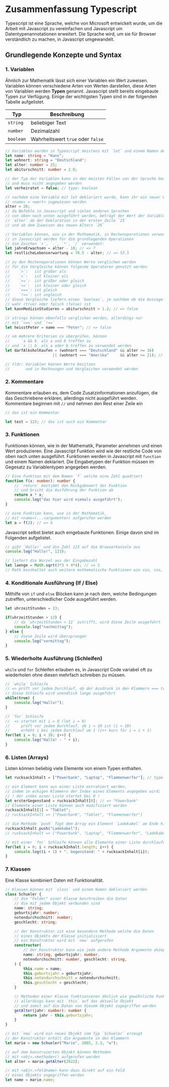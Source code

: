 # Zusammenfassung Typescript

Typescript ist eine Sprache, welche von Microsoft entwickelt wurde, um die Arbeit mit Javascript zu vereinfachen und Javascript um Datentypenannotationen erweitert.
Die Sprache wird, um sie für Browser verständlich zu machen, in Javascript umgewandelt.


## Grundlegende Konzepte und Syntax

### 1. Variablen

Ähnlich zur Mathematik lässt sich einer Variablen ein Wert zuweisen.
Variablen können verschiedene Arten von Werten darstellen, diese Arten von Variablen werden **Typen** genannt.
Javascript stellt bereits eingebaute Typen zur Verfügung. Einige der wichtigsten Typen sind in der folgenden Tabelle aufgelistet.

Typ       | Beschreibung
--------- | ----------------------------------
`string`  | beliebiger Text
`number`  | Dezimalzahl
`boolean` | Wahrheitswert `true` oder `false`

```typescript
// Variablen werden in Typescript meistens mit `let` und einem Namen deklariert:
let name: string = "Hans";
let wohnort: string = "Deutschland";
let alter: number = 25;
let abiturschnitt: number = 2.8;

// der Typ der Variablen kann in den meisten Fällen von der Sprache bestimmt werden
// und muss nicht angegeben werden
let verheiratet = false; // type: boolean

// nachdem eine Variable mit let deklariert wurde, kann ihr ein neuer Wert mit
// <name> = <wert> zugewiesen werden
alter = 26;
// da Befehle in Javascript und vielen anderen Sprachen
// von oben nach unten ausgeführt werden, beträgt der Wert der Variablen
// `alter` ab der Deklaration in der ersten Zeile `25`
// und ab dem Zuweisen des neuen Alters `26`
```
```typescript
// Variablen können, wie in der Mathematik, in Rechenoperationen verwendet werden
// in Javascript werden für die grundlegenden Operationen
// die Zeichen `+`, `-`, `*`, `/` verwendet:
let jahreErwachsen = alter - 18; // => 7
let restlicheLebenserwartung = 78.5 - alter; // => 53.5

// zu den Rechenoperationen können Werte verglichen werden
// für die Vergleiche können folgende Operatoren genutzt werden
//    `>`:   ist größer als
//    `<`:   ist kleiner als
//    `>=`:  ist größer oder gleich
//    `<=`:  ist kleiner oder gleich
//    `===`: ist gleich
//    `!==`: ist ungleich
// diese Vergleiche liefern einen `boolean`, je nachdem ob die Aussage
// wahr (true) oder falsch (false) ist
let kannMedizinStudieren = abiturschnitt < 1.2; // => false

// strings können ebenfalls verglichen werden, allerdings nur
// mit `===` und `!==`
let heisstPeter = name === "Peter"; // => false

// um mehrere Kriterien zu überprüfen, können
//     `a && b` als a und b treffen zu
// und `a || b` als a oder b treffen zu verwendet werden
let darfAlkoholKaufen = (wohnort === "Deutschland" && alter >= 16)
                     || (wohnort === "Amerika"     && alter >= 21); // => true

// tldr: Variablen können Werte besitzen
//       und in Rechnungen und Vergleichen verwendet werden
```

### 2. Kommentare
Kommentare erlauben es, dem Code Zusatzinformationen anzufügen, die das Geschriebene erklären, allerdings nicht ausgeführt werden.
Kommentare beginnen mit `//` und nehmen den Rest einer Zeile ein
```javascript
// das ist ein Kommentar

let test = 123; // das ist auch ein Kommentar
```

### 3. Funktionen
Funktionen können, wie in der Mathematik, Parameter annehmen und einen Wert produzieren.
Eine Javascript Funktion wird wie der restliche Code von oben nach unten ausgeführt.
Funktionen werden in Javascript mit `function` und einem Namen deklariert.
Die Eingabetypen der Funktion müssen im Gegesatz zu Variablentypen angegeben werden.
```typescript
// Eine Funktion mit dem Namen `f` welche eine Zahl quadriert
function f(x: number): number {
    // `return` bestimmt den Rückgabewert der Funktion
    // und bricht die Ausführung der Funktion ab
    return x * x;
    console.log("das hier wird niemals ausgeführt");
}

// eine Funktion kann, wie in der Mathematik,
// mit <name>(...<argumente>) aufgerufen werden
let a = f(2); // => 4
```

Javascript selbst bietet auch eingebaute Funktionen. Einige davon sind im Folgenden aufgelistet.
```typescript
// gibt `Hallo!` und die Zahl 123 auf die Browserkonsole aus
console.log("Hallo!", 123);

// liefert die Wurzel aus der Eingabezahl
let laenge = Math.sqrt(3*3 + 4*4); // => 5
// Math beinhaltet auch weitere mathematische Funktionen wie sin, cos, ...
```

### 4. Konditionale Ausführung (If / Else)
Mithilfe von `if` und `else` Blöcken kann je nach dem, welche Bedingungen zutreffen,
unterschiedlicher Code ausgeführt werden.
```typescript
let uhrzeitStunden = 13;

if(uhrzeitStunden > 12) {
    // da `uhrzeitStunden > 12` zutrifft, wird diese Zeile ausgeführt
    console.log("nachmittag");
} else {
    // diese Zeile wird übersprungen
    console.log("vormittag");
}
```

### 5. Wiederholte Ausführung (Schleifen)
`while` und `for` Schleifen erlauben es, in Javascript Code variabel oft
zu wiederholen ohne diesen mehrfach schreiben zu müssen.
```typescript
// `while` Schleife
// => prüft vor jedem Durchlauf, ob der Ausdruck in den Klammern === true ist
// diese Schleife wird unendlich lange ausgeführt
while(true) {
    console.log("Hallo!");
}

// `for` Schleife
//  => startet mit i = 0 (let i = 0) 
//     prüft vor jedem Durchlauf, ob i < 10 ist (i < 10)
//     erhöht i bei jedem Durchlauf um 1 (i++ kurz für i = i + 1)
for(let i = 0; i < 10; i++) {
    console.log("Hallo! - " + i);
}
```

### 6. Listen (Arrays)
Listen können beliebig viele Elemente von einem Typen enthalten.
```typescript
let rucksackInhalt = ["Powerbank", "Laptop", "Flammenwerfer"]; // type: string[]

// ein Element kann aus einer Liste extrahiert werden,
// indem in eckigen Klammern der Index eines Elements angegeben wird;
// ! der index einer Liste startet bei 0 !
let ersterGegenstand = rucksackInhalt[0]; // => "Powerbank"
// Elemente einer Liste können auch modifiziert werden
rucksackInhalt[1] = "Tablet";
// rucksackInhalt => ["Powerbank", "Tablet", "Flammenwerfer"]

// die Methode `push` fügt dem Array ein Element `Ladekabel` am Ende hinzu
rucksackInhalt.push("Ladekabel");
// rucksackInhalt => ["Powerbank", "Laptop", "Flammenwerfer", "Ladekabel"]

// mit einer `for` Schleife können alle Elemente einer Liste durchlaufen werden
for(let i = 0; i < rucksackInhalt.length; i++) {
    console.log((i + 1) + ". Gegenstand: " + rucksackInhalt[i]);
}
```

### 7. Klassen
Eine Klasse kombiniert Daten mit Funktionalität.
```typescript
// Klassen können mit `class` und einem Namen deklariert werden
class Schueler {
    // die "Felder" einer Klasse beschreiben die Daten
    // die mit jedem Objekt verbunden sind
    name: string;
    geburtsjahr: number;
    notendurchschnitt: number;
    geschlecht: string;

    // der Konstruktor ist eine besondere Methode welche die Daten
    // eines Objekts der Klasse initialisiert
    // ein Konstruktor wird mit `new` aufgerufen
    constructor(
        // der Konstruktor kann wie jede andere Methode Argumente akzeptieren
        name: string, geburtsjahr: number,
        notendurchschnitt: number, geschlecht: string,
    ) {
        this.name = name;
        this.geburtsjahr = geburtsjahr;
        this.notendurchschnitt = notendurchschnitt;
        this.geschlecht = geschlecht;
    }

    // Methoden einer Klasse funktionieren ähnlich wie gewöhnliche Funktionen
    // allerdings kann mit `this` auf das aktuelle Objekt
    // und somit auf die Daten von diesem Objekt zugegriffen werden
    getAlter(jahr: number): number {
        return jahr - this.geburtsjahr;
    }
}

// mit `new` wird ein neues Objekt vom Typ `Schueler` erzeugt
// der Konstruktor erhält die Argumente in den Klammern
let marie = new Schueler("Marie", 2005, 2.3, "w");

// auf dem konstruierten Objekt können Methoden
// mit <obj>.<methode>() aufgerufen werden
let alter = marie.getAlter(2022);

// mit <obj>.<feldname> kann dazu direkt auf ein Feld
// eines Objekts zugegriffen werden
let name = marie.name;
```


